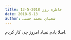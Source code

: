 ```yaml
---
title: خاطره روز 2018-5-13
date: 2018-5-13
author: شعبان محمد حسنی
---
```


اصلا یادم نمیاد امروز چی کار کردم.